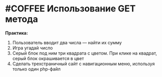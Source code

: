 # #COFFEE Использование GET метода


**Практика:**

1.	Пользователь вводит два числа — найти их сумму
2.	Игра угадай число
3.	Серый блок под ним три квадрата с цветом. При клике на квадрат, серый блок окрашивается в цвет
4.	Сделать трехстраничный сайт с навигационным меню, используя только один php-файл
